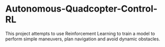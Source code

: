 # Autonomous-Quadcopter-Control-RL
This project attempts to use Reinforcement Learning to train a model to perform simple maneuvers, plan navigation and avoid dynamic obstacles.
